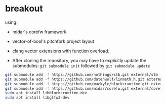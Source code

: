 # breakout 


using:
* midar's corefw framework
* vector-of-bool's pitchfork project layout
* clang vector extensions with function overload.

* After cloning the repository, you may have to explicitly update the submodules: `git submodule init` followed by `git submodule update`

```bash
git submodule add -f https://github.com/nothings/stb.git external/stb
git submodule add -f https://github.com/datenwolf/linmath.h.git external/linmath.h
git submodule add -f https://github.com/mackyle/blocksruntime.git external/blocksruntime
git submodule add -f https://github.com/midar/corefw.git external/corefw
sudo apt install libblocksruntime-dev
sudo apt install libglfw3-dev
```

